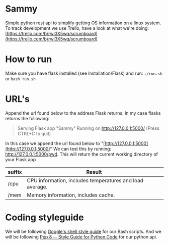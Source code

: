 # Sammy
Simple python rest api to simplify getting OS information on a linux system.
To track development we use Trello, have a look at what we're doing: [https://trello.com/b/rwl3X5wq/scrumboard](https://trello.com/b/rwl3X5wq/scrumboard)

# How to run
Make sure you have flask installed (see Installation/Flask) and run:
`./run.sh`
or
`bash run.sh`

# URL's
Append the url found below to the address Flask returns.
In my case flasks returns the following:

> Serving Flask app "Sammy"
> Running on http://127.0.0.1:5000/ (Press CTRL+C to quit)

In this case we append the url found below to "[http://127.0.0.1:5000](http://127.0.0.1:5000)" 
We can test this by running: http://127.0.0.1:5000/pwd.
This will return the current working directory of your Flask app

| suffix  | Result |
| ------------- | ------------- |
| /cpu    | CPU information, includes temperatures and load average.  |
| /mem    | Memory information, includes cache.  |

# Coding styleguide
We will be following [Google's shell style guide](https://google.github.io/styleguide/shell.xml) for our Bash scripts.
And we will be following [Pep 8 -- Style Guide for Python Code](https://www.python.org/dev/peps/pep-0008/) for our python api.
